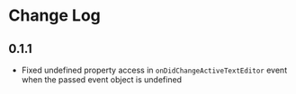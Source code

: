 # Change Log

## 0.1.1
- Fixed undefined property access in `onDidChangeActiveTextEditor` event when the passed event object is undefined